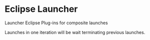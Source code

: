 # Eclipse Launcher

Launcher Eclipse Plug-ins for composite launches

Launches in one iteration will be wait terminating previous launches.
